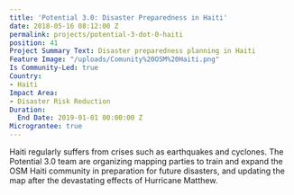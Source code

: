 ```yaml
---
title: 'Potential 3.0: Disaster Preparedness in Haiti'
date: 2018-05-16 08:12:00 Z
permalink: projects/potential-3-dot-0-haiti
position: 41
Project Summary Text: Disaster preparedness planning in Haiti
Feature Image: "/uploads/Comunity%20OSM%20Haiti.png"
Is Community-Led: true
Country:
- Haiti
Impact Area:
- Disaster Risk Reduction
Duration:
  End Date: 2019-01-01 00:00:00 Z
Micrograntee: true
---
```


Haiti regularly suffers from crises such as earthquakes and cyclones. The Potential 3.0 team are organizing mapping parties to train and expand the OSM Haiti community in preparation for future disasters, and updating the map after the devastating effects of Hurricane Matthew.  